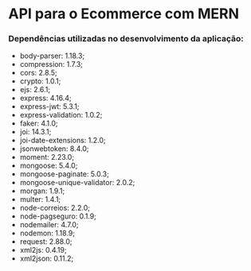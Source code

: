 # API para o Ecommerce com MERN
### Dependências utilizadas no desenvolvimento da aplicação:
* body-parser: 1.18.3;
* compression: 1.7.3;
* cors: 2.8.5;
* crypto: 1.0.1;
* ejs: 2.6.1;
* express: 4.16.4;
* express-jwt: 5.3.1;
* express-validation: 1.0.2;
* faker: 4.1.0;
* joi: 14.3.1;
* joi-date-extensions: 1.2.0;
* jsonwebtoken: 8.4.0;
* moment: 2.23.0;
* mongoose: 5.4.0;
* mongoose-paginate: 5.0.3;
* mongoose-unique-validator: 2.0.2;
* morgan: 1.9.1;
* multer: 1.4.1;
* node-correios: 2.2.0;
* node-pagseguro: 0.1.9;
* nodemailer: 4.7.0;
* nodemon: 1.18.9;
* request: 2.88.0;
* xml2js: 0.4.19;
* xml2json: 0.11.2;